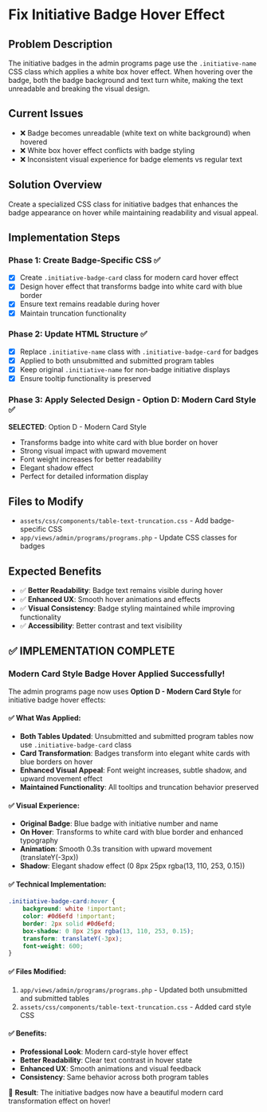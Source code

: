 # Fix Initiative Badge Hover Effect

## Problem Description
The initiative badges in the admin programs page use the `.initiative-name` CSS class which applies a white box hover effect. When hovering over the badge, both the badge background and text turn white, making the text unreadable and breaking the visual design.

## Current Issues
- ❌ Badge becomes unreadable (white text on white background) when hovered
- ❌ White box hover effect conflicts with badge styling
- ❌ Inconsistent visual experience for badge elements vs regular text

## Solution Overview
Create a specialized CSS class for initiative badges that enhances the badge appearance on hover while maintaining readability and visual appeal.

## Implementation Steps

### Phase 1: Create Badge-Specific CSS ✅
- [x] Create `.initiative-badge-card` class for modern card hover effect
- [x] Design hover effect that transforms badge into white card with blue border
- [x] Ensure text remains readable during hover
- [x] Maintain truncation functionality

### Phase 2: Update HTML Structure ✅
- [x] Replace `.initiative-name` class with `.initiative-badge-card` for badges
- [x] Applied to both unsubmitted and submitted program tables
- [x] Keep original `.initiative-name` for non-badge initiative displays  
- [x] Ensure tooltip functionality is preserved

### Phase 3: Apply Selected Design - Option D: Modern Card Style ✅
**SELECTED**: Option D - Modern Card Style
- Transforms badge into white card with blue border on hover
- Strong visual impact with upward movement
- Font weight increases for better readability
- Elegant shadow effect
- Perfect for detailed information display

## Files to Modify
- `assets/css/components/table-text-truncation.css` - Add badge-specific CSS
- `app/views/admin/programs/programs.php` - Update CSS classes for badges

## Expected Benefits
- ✅ **Better Readability**: Badge text remains visible during hover
- ✅ **Enhanced UX**: Smooth hover animations and effects
- ✅ **Visual Consistency**: Badge styling maintained while improving functionality
- ✅ **Accessibility**: Better contrast and text visibility

## ✅ IMPLEMENTATION COMPLETE

### Modern Card Style Badge Hover Applied Successfully!

The admin programs page now uses **Option D - Modern Card Style** for initiative badge hover effects:

#### ✅ What Was Applied:
- **Both Tables Updated**: Unsubmitted and submitted program tables now use `.initiative-badge-card` class
- **Card Transformation**: Badges transform into elegant white cards with blue borders on hover
- **Enhanced Visual Appeal**: Font weight increases, subtle shadow, and upward movement effect
- **Maintained Functionality**: All tooltips and truncation behavior preserved

#### ✅ Visual Experience:
- **Original Badge**: Blue badge with initiative number and name
- **On Hover**: Transforms to white card with blue border and enhanced typography
- **Animation**: Smooth 0.3s transition with upward movement (translateY(-3px))
- **Shadow**: Elegant shadow effect (0 8px 25px rgba(13, 110, 253, 0.15))

#### ✅ Technical Implementation:
```css
.initiative-badge-card:hover {
    background: white !important;
    color: #0d6efd !important;
    border: 2px solid #0d6efd;
    box-shadow: 0 8px 25px rgba(13, 110, 253, 0.15);
    transform: translateY(-3px);
    font-weight: 600;
}
```

#### ✅ Files Modified:
1. `app/views/admin/programs/programs.php` - Updated both unsubmitted and submitted tables
2. `assets/css/components/table-text-truncation.css` - Added card style CSS

#### ✅ Benefits:
- **Professional Look**: Modern card-style hover effect
- **Better Readability**: Clear text contrast in hover state
- **Enhanced UX**: Smooth animations and visual feedback
- **Consistency**: Same behavior across both program tables

🎉 **Result**: The initiative badges now have a beautiful modern card transformation effect on hover!
